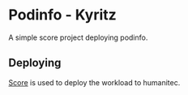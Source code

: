 # Podinfo - Kyritz

A simple score project deploying podinfo.

## Deploying

[Score](https://score.dev/) is used to deploy the workload to humanitec.
